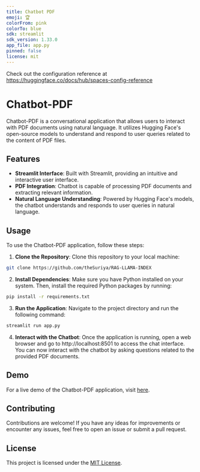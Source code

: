 ```yaml
---
title: Chatbot PDF
emoji: 🏆
colorFrom: pink
colorTo: blue
sdk: streamlit
sdk_version: 1.33.0
app_file: app.py
pinned: false
license: mit
---
```


Check out the configuration reference at https://huggingface.co/docs/hub/spaces-config-reference

# Chatbot-PDF

Chatbot-PDF is a conversational application that allows users to interact with PDF documents using natural language. It utilizes Hugging Face's open-source models to understand and respond to user queries related to the content of PDF files.

## Features

- **Streamlit Interface**: Built with Streamlit, providing an intuitive and interactive user interface.
- **PDF Integration**: Chatbot is capable of processing PDF documents and extracting relevant information.
- **Natural Language Understanding**: Powered by Hugging Face's models, the chatbot understands and responds to user queries in natural language.

## Usage

To use the Chatbot-PDF application, follow these steps:

1. **Clone the Repository**: Clone this repository to your local machine:
```bash
git clone https://github.com/theSuriya/RAG-LLAMA-INDEX
```
2. **Install Dependencies**: Make sure you have Python installed on your system. Then, install the required Python packages by running:
```bash
pip install -r requirements.txt
```
3. **Run the Application**: Navigate to the project directory and run the following command:
 ```bash
 streamlit run app.py
 ```
4. **Interact with the Chatbot**: Once the application is running, open a web browser and go to http://localhost:8501 to access the chat interface. You can now interact with the chatbot by asking questions related to the provided PDF documents.

## Demo

For a live demo of the Chatbot-PDF application, visit [here](https://huggingface.co/spaces/suriya7/Chatbot-PDF).

## Contributing

Contributions are welcome! If you have any ideas for improvements or encounter any issues, feel free to open an issue or submit a pull request.

## License

This project is licensed under the [MIT License](LICENSE).




